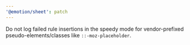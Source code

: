 ```yaml
---
'@emotion/sheet': patch
---
```


Do not log failed rule insertions in the speedy mode for vendor-prefixed pseudo-elements/classes like `::-moz-placeholder`.

